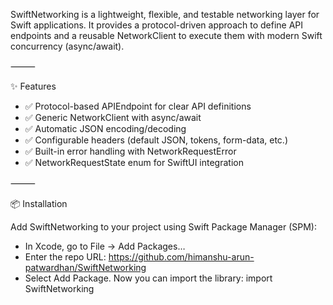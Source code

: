 SwiftNetworking is a lightweight, flexible, and testable networking layer for Swift applications.
It provides a protocol-driven approach to define API endpoints and a reusable NetworkClient to execute them with modern Swift concurrency (async/await).

⸻

✨ Features
- ✅ Protocol-based APIEndpoint for clear API definitions
- ✅ Generic NetworkClient with async/await
- ✅ Automatic JSON encoding/decoding
- ✅ Configurable headers (default JSON, tokens, form-data, etc.)
- ✅ Built-in error handling with NetworkRequestError
- ✅ NetworkRequestState enum for SwiftUI integration

⸻

📦 Installation

Add SwiftNetworking to your project using Swift Package Manager (SPM):
- In Xcode, go to File → Add Packages…
- Enter the repo URL: https://github.com/himanshu-arun-patwardhan/SwiftNetworking
- Select Add Package. Now you can import the library: import SwiftNetworking
